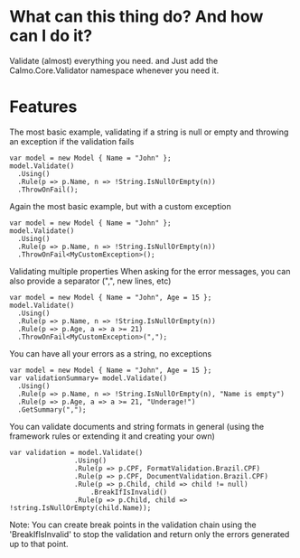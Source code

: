 # What can this thing do? And how can I do it?

Validate (almost) everything you need.
and
Just add the Calmo.Core.Validator namespace whenever you need it.

# Features

The most basic example, validating if a string is null or empty and throwing an exception if the validation fails
```
var model = new Model { Name = "John" };
model.Validate()
  .Using()
  .Rule(p => p.Name, n => !String.IsNullOrEmpty(n))
  .ThrowOnFail();
```

Again the most basic example, but with a custom exception
```
var model = new Model { Name = "John" };
model.Validate()
  .Using()
  .Rule(p => p.Name, n => !String.IsNullOrEmpty(n))
  .ThrowOnFail<MyCustomException>();
```

Validating multiple properties
When asking for the error messages, you can also provide a separator (",", new lines, etc)
```
var model = new Model { Name = "John", Age = 15 };
model.Validate()
  .Using()
  .Rule(p => p.Name, n => !String.IsNullOrEmpty(n))
  .Rule(p => p.Age, a => a >= 21)
  .ThrowOnFail<MyCustomException>(",");
```

You can have all your errors as a string, no exceptions
```
var model = new Model { Name = "John", Age = 15 };
var validationSummary= model.Validate()
  .Using()
  .Rule(p => p.Name, n => !String.IsNullOrEmpty(n), "Name is empty")
  .Rule(p => p.Age, a => a >= 21, "Underage!")
  .GetSummary(",");
```

You can validate documents and string formats in general (using the framework rules or extending it and creating your own)

```
var validation = model.Validate()
                .Using()
                .Rule(p => p.CPF, FormatValidation.Brazil.CPF)
                .Rule(p => p.CPF, DocumentValidation.Brazil.CPF)
                .Rule(p => p.Child, child => child != null)
                    .BreakIfIsInvalid()
                .Rule(p => p.Child, child => !string.IsNullOrEmpty(child.Name));
```
Note: You can create break points in the validation chain using the 'BreakIfIsInvalid' to stop the validation and return only the errors generated up to that point.
